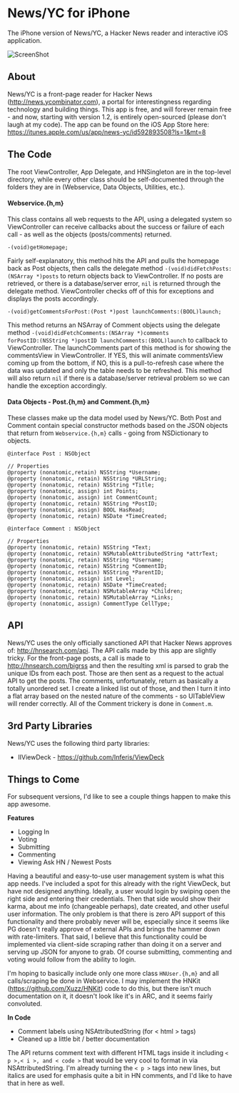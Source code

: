 News/YC for iPhone
================

The iPhone version of News/YC, a Hacker News reader and interactive iOS application. 

![ScreenShot](https://raw.github.com/bennyguitar/News-YC---iPhone/master/screens.png)

## About ##

News/YC is a front-page reader for Hacker News (http://news.ycombinator.com), a portal for interestingness regarding technology and building things. This app is free, and will forever remain free - and now, starting with version 1.2, is entirely open-sourced (please don't laugh at my code). The app can be found on the iOS App Store here: https://itunes.apple.com/us/app/news-yc/id592893508?ls=1&mt=8

## The Code ##

The root ViewController, App Delegate, and HNSingleton are in the top-level directory, while every other class should be self-documented through the folders they are in (Webservice, Data Objects, Utilities, etc.).

#### Webservice.{h,m} ####

This class contains all web requests to the API, using a delegated system so ViewController can receive callbacks about the success or failure of each call - as well as the objects (posts/comments) returned.

```objc
-(void)getHomepage;
```

Fairly self-explanatory, this method hits the API and pulls the homepage back as Post objects, then calls the delegate method <code>-(void)didFetchPosts:(NSArray *)posts</code> to return objects back to ViewController. If no posts are retrieved, or there is a database/server error, <code>nil</code> is returned through the delegate method. ViewController checks off of this for exceptions and displays the posts accordingly.

```objc
-(void)getCommentsForPost:(Post *)post launchComments:(BOOL)launch;
```

This method returns an NSArray of Comment objects using the delegate method <code>-(void)didFetchComments:(NSArray *)comments forPostID:(NSString *)postID launchComments:(BOOL)launch</code> to callback to ViewController. The launchComments part of this method is for showing the commentsView in ViewController. If YES, this will animate commentsView coming up from the bottom, if NO, this is a pull-to-refresh case where the data was updated and only the table needs to be refreshed. This method will also return <code>nil</code> if there is a database/server retrieval problem so we can handle the exception accordingly.

#### Data Objects - Post.{h,m} and Comment.{h,m} ####

These classes make up the data model used by News/YC. Both Post and Comment contain special constructor methods based on the JSON objects that return from <code>Webservice.{h,m}</code> calls - going from NSDictionary to objects.

```objc
@interface Post : NSObject

// Properties
@property (nonatomic,retain) NSString *Username;
@property (nonatomic, retain) NSString *URLString;
@property (nonatomic, retain) NSString *Title;
@property (nonatomic, assign) int Points;
@property (nonatomic, assign) int CommentCount;
@property (nonatomic, retain) NSString *PostID;
@property (nonatomic, assign) BOOL HasRead;
@property (nonatomic, retain) NSDate *TimeCreated;
```

```objc
@interface Comment : NSObject

// Properties
@property (nonatomic, retain) NSString *Text;
@property (nonatomic, retain) NSMutableAttributedString *attrText;
@property (nonatomic, retain) NSString *Username;
@property (nonatomic, retain) NSString *CommentID;
@property (nonatomic, retain) NSString *ParentID;
@property (nonatomic, assign) int Level;
@property (nonatomic, retain) NSDate *TimeCreated;
@property (nonatomic, retain) NSMutableArray *Children;
@property (nonatomic, retain) NSMutableArray *Links;
@property (nonatomic, assign) CommentType CellType;
```

## API ##

News/YC uses the only officially sanctioned API that Hacker News approves of: http://hnsearch.com/api. The API calls made by this app are slightly tricky. For the front-page posts, a call is made to http://hnsearch.com/bigrss and then the resulting xml is parsed to grab the unique IDs from each post. Those are then sent as a request to the actual API to get the posts. The comments, unfortunately, return as basically a totally unordered set. I create a linked list out of those, and then I turn it into a flat array based on the nested nature of the comments - so UITableView will render correctly. All of the Comment trickery is done in <code>Comment.m</code>.

## 3rd Party Libraries ##

News/YC uses the following third party libraries:

* IIViewDeck - https://github.com/Inferis/ViewDeck

## Things to Come ##

For subsequent versions, I'd like to see a couple things happen to make this app awesome.

**Features**

* Logging In
* Voting
* Submitting
* Commenting
* Viewing Ask HN / Newest Posts

Having a beautiful and easy-to-use user management system is what this app needs. I've included a spot for this already with the right ViewDeck, but have not designed anything. Ideally, a user would login by swiping open the right side and entering their credentials. Then that side would show their karma, about me info (changeable perhaps), date created, and other useful user information. The only problem is that there is zero API support of this functionality and there probably never will be, especially since it seems like PG doesn't really approve of external APIs and brings the hammer down with rate-limiters. That said, I believe that this functionality could be implemented via client-side scraping rather than doing it on a server and serving up JSON for anyone to grab. Of course submitting, commenting and voting would follow from the ability to login.

I'm hoping to basically include only one more class <code>HNUser.{h,m}</code> and all calls/scraping be done in Webservice. I may implement the HNKit (https://github.com/Xuzz/HNKit) code to do this, but there isn't much documentation on it, it doesn't look like it's in ARC, and it seems fairly convoluted.

**In Code**
* Comment labels using NSAttributedString (for < html > tags)
* Cleaned up a little bit / better documentation

The API returns comment text with different HTML tags inside it including <code>< p >,< i >, and < code ></code> that would be very cool to format in via NSAttributedString. I'm already turning the <code>< p ></code> tags into new lines, but italics are used for emphasis quite a bit in HN comments, and I'd like to have that in here as well.


